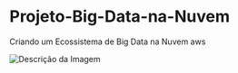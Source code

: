 # Projeto-Big-Data-na-Nuvem
Criando um Ecossistema de Big Data na Nuvem aws

![Descrição da Imagem](imagem.png)